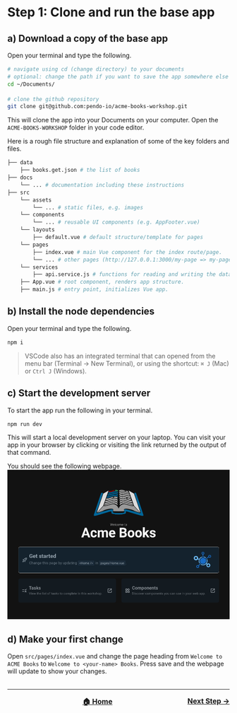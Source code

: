# Step 1: Clone and run the base app

## a) Download a copy of the base app
Open your terminal and type the following.
```bash
# navigate using cd (change directory) to your documents
# optional: change the path if you want to save the app somewhere else
cd ~/Documents/

# clone the github repository
git clone git@github.com:pendo-io/acme-books-workshop.git
```

This will clone the app into your Documents on your computer. Open the `ACME-BOOKS-WORKSHOP` folder in your code editor.

Here is a rough file structure and explanation of some of the key folders and files.
```bash
├── data
    ├── books.get.json # the list of books
├── docs
    └── ... # documentation including these instructions
├── src
    └── assets
        └── ... # static files, e.g. images
    └── components
        └── ... # reusable UI components (e.g. AppFooter.vue)
    └── layouts
        ├── default.vue # default structure/template for pages
    └── pages
        ├── index.vue # main Vue component for the index route/page.
        └── ... # other pages (http://127.0.0.1:3000/my-page => my-page.vue)
    └── services
        ├── api.service.js # functions for reading and writing the data
    ├── App.vue # root component, renders app structure.
    ├── main.js # entry point, initializes Vue app.
```

## b) Install the node dependencies
Open your terminal and type the following.

```bash
npm i
```

> VSCode also has an integrated terminal that can opened from the menu bar (Terminal -> New Terminal), or using the shortcut: `⌘ J` (Mac) or `Ctrl J` (Windows).

## c) Start the development server
To start the app run the following in your terminal.

```bash
npm run dev
```

This will start a local development server on your laptop. You can visit your app in your browser by clicking or visiting the link returned by the output of that command.

You should see the following webpage.
![Welcome to Acme Books](./step-1.png)

## d) Make your first change

Open `src/pages/index.vue` and change the page heading from `Welcome to ACME Books` to `Welcome to <your-name> Books`. Press save and the webpage will update to show your changes.


<hr style="margin-top: 32px">
<div style="display: flex; justify-content: space-between; margin-top: 16px; font-weight: bold; font-size: 16px">
  <span></span>
  <span><a href="README.md">🏠 Home</a></span>
  <span><a href="./docs/tasks/step-2.md">Next Step →</a></span>
</div>
